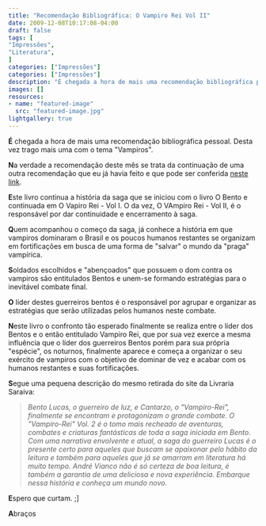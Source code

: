 ```yaml
---
title: "Recomendação Bibliográfica: O Vampiro Rei Vol II"
date: 2009-12-08T10:17:08-04:00
draft: false
tags: [
"Impressões",
"Literatura",
]
categories: ["Impressões"]
categories: ["Impressões"]
description: "É chegada a hora de mais uma recomendação bibliográfica pessoal. Desta vez trago mais uma com o tema Vampiros."
images: []
resources:
- name: "featured-image"
  src: "featured-image.jpg"
lightgallery: true
---
```

**É** chegada a hora de mais uma recomendação bibliográfica pessoal. Desta vez trago mais uma com o tema "Vampiros".

**N**a verdade a recomendação deste mês se trata da continuação de uma outra recomendação que eu já havia feito e que pode ser conferida [neste link](https://blog.marcelocavalcante.net/blog/2009/07/16/recomendacao-bibliografica-do-mes-o-vampiro-rei-vol-i/).

<!--more-->

**E**ste livro continua a história da saga que se iniciou com o livro O Bento e continuada em O Vapiro Rei - Vol I. O da vez, O VAmpiro Rei - Vol II, é o responsável por dar continuidade e encerramento à saga.

**Q**uem acompanhou o começo da saga, já conhece a história em que vampiros dominaram o Brasil e os poucos humanos restantes se organizam em fortificações em busca de uma forma de "salvar" o mundo da "praga" vampírica.

**S**oldados escolhidos e "abençoados" que possuem o dom contra os vampiros são entitulados Bentos e unem-se formando estratégias para o inevitável combate final.

**O** líder destes guerreiros bentos é o responsável por agrupar e organizar as estratégias que serão utilizadas pelos humanos neste combate.

**N**este livro o confronto tão esperado finalmente se realiza entre o líder dos Bentos e o então entitulado Vampiro Rei, que por sua vez exerce a mesma influência que o líder dos guerreiros Bentos porém para sua própria "espécie", os noturnos, finalmente aparece e começa a organizar o seu exército de vampiros com o objetivo de dominar de vez e acabar com os humanos restantes e suas fortificações.

**S**egue uma pequena descrição do mesmo retirada do site da Livraria Saraiva:


> _Bento Lucas, o guerreiro de luz, e Cantarzo, o "Vampiro-Rei", finalmente se encontram e protagonizam o grande combate. O "Vampiro-Rei" Vol. 2 é o tomo mais recheado de aventuras, combates e criaturas fantásticas de toda a saga iniciada em Bento. Com uma narrativa envolvente e atual, a saga do guerreiro Lucas é o presente certo para aqueles que buscam se apaixonar pelo hábito da leitura e também para aqueles que já se amarram em literatura há muito tempo. André Vianco não é só certeza de boa leitura, é também a garantia de uma deliciosa e nova experiência. Embarque nessa história e conheça um mundo novo._


**E**spero que curtam. ;]

**A**braços
